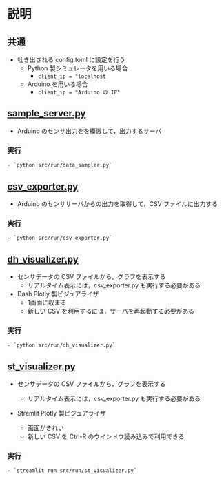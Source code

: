 # 説明

## 共通

- 吐き出される config.toml に設定を行う
  - Python 製シミュレータを用いる場合
    - `client_ip = "localhost`
  - Arduino を用いる場合
    - `client_ip = "Arduino の IP"`

## [sample_server.py](../../src/run/sample_server.py)

- Arduino のセンサ出力をを模倣して，出力するサーバ

### 実行

    - `python src/run/data_sampler.py`

## [csv_exporter.py](../../src/run/csv_exporter.py)

- Arduino のセンササーバからの出力を取得して，CSV ファイルに出力する

### 実行

    - `python src/run/csv_exporter.py`

## [dh_visualizer.py](../../src/run/dh_visualizer.py)

- センサデータの CSV ファイルから，グラフを表示する
  - リアルタイム表示には，csv_exporter.py も実行する必要がある
- Dash Plotly 製ビジュアライザ
  - 1画面に収まる
  - 新しい CSV を利用するには，サーバを再起動する必要がある

### 実行

    - `python src/run/dh_visualizer.py`

## [st_visualizer.py](../../src/run/st_visualizer.py)

- センサデータの CSV ファイルから，グラフを表示する
  - リアルタイム表示には，csv_exporter.py も実行する必要がある

- Stremlit Plotly 製ビジュアライザ
  - 画面がきれい
  - 新しい CSV を Ctrl-R のウインドウ読み込みで利用できる

### 実行

    - `streamlit run src/run/st_visualizer.py`
